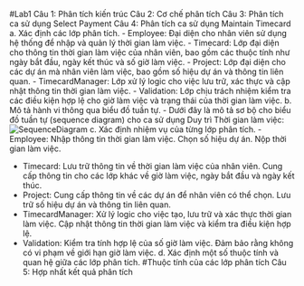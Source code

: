 #Lab1
Câu 1: Phân tích kiến trúc
Câu 2: Cơ chế phân tích
Câu 3:  Phân tích ca sử dụng Select Payment
Câu 4: Phân tích ca sử dụng Maintain Timecard
  a. Xác định các lớp phân tích.
    - Employee: Đại diện cho nhân viên sử dụng hệ thống để nhập và quản lý thời gian làm việc.
    - Timecard: Lớp đại diện cho thông tin thời gian làm việc của nhân viên, bao gồm các thuộc tính như ngày bắt đầu, ngày kết thúc và số giờ làm việc.
    - Project: Lớp đại diện cho các dự án mà nhân viên làm việc, bao gồm số hiệu dự án và thông tin liên quan.
    - TimecardManager: Lớp xử lý logic cho việc lưu trữ, xác thực và cập nhật thông tin thời gian làm việc.
    - Validation: Lớp chịu trách nhiệm kiểm tra các điều kiện hợp lệ cho giờ làm việc và trạng thái của thời gian làm việc.
  b. Mô tả hành vi thông qua biểu đồ tuần tự.
    - Dưới đây là mô tả sơ bộ cho biểu đồ tuần tự (sequence diagram) cho ca sử dụng Duy trì Thời gian làm việc:
    ![SequenceDiagram](https://planttext.com/api/plantuml/png/R5B1JiGW5Bpp5IyzwQ47hyQOFQo99chsiD7ps_9IKGeDqCQDySiy-4d-Wj02RRVR2s5cOEPD-VlvtLY7ndMDPAoIQ2tSDQtKHoBuOk2_4YW23nokGIWNOOKDUS0w8rITfIZa4WGWvSZSwyxOYqlFzLhmoDZkq0Yt5mrLQFZ4VgSiYSfPXh1RTC4vBCbNyJNu5YnVjVcWUN20hkLUT3uGzdGcnixeTwfSJj6E-vD28lgywWMW9XVl62qVXNNhAPzGOKqcsxY81tKyT9Eqj_7cof0VPb5XsaH5ZrBmKyr1QqcefWmleqfebUqR_1nAsf7Pud4nggVssg4S-4MvoMsgTsQLdrPnLK1PGg6AAMt-rm6DP2oDdJRawTMv6JSDmzZ6lutmkly1003__mC0)
  c. Xác định nhiệm vụ của từng lớp phân tích.
    - Employee:
        Nhập thông tin thời gian làm việc.
        Chọn số hiệu dự án.
        Nộp thời gian làm việc.
  - Timecard:
        Lưu trữ thông tin về thời gian làm việc của nhân viên.
        Cung cấp thông tin cho các lớp khác về giờ làm việc, ngày bắt đầu và ngày kết thúc.
  - Project:
        Cung cấp thông tin về các dự án để nhân viên có thể chọn.
        Lưu trữ số hiệu dự án và thông tin liên quan.
  - TimecardManager:
      Xử lý logic cho việc tạo, lưu trữ và xác thực thời gian làm việc.
      Cập nhật thông tin thời gian làm việc và kiểm tra điều kiện hợp lệ.
  - Validation:
      Kiểm tra tính hợp lệ của số giờ làm việc.
      Đảm bảo rằng không có vi phạm về giới hạn giờ làm việc.
  d. Xác định một số thuộc tính và quan hệ giữa các lớp phân tích.
  #Thuộc tính của các lớp phân tích
Câu 5: Hợp nhất kết quả phân tích

